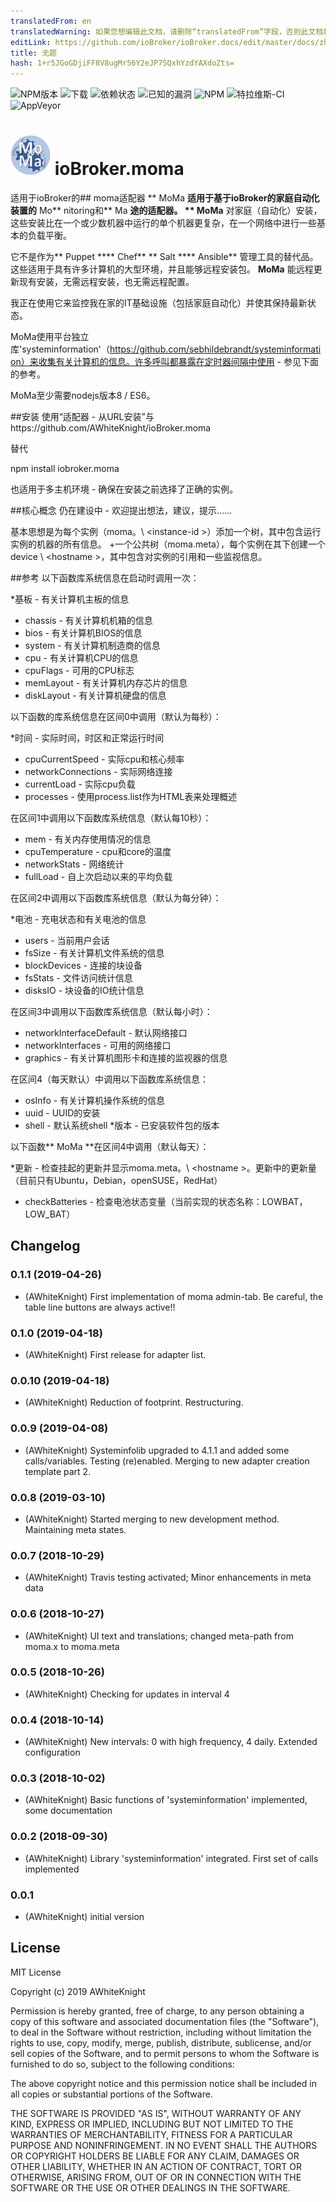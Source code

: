 ```yaml
---
translatedFrom: en
translatedWarning: 如果您想编辑此文档，请删除“translatedFrom”字段，否则此文档将再次自动翻译
editLink: https://github.com/ioBroker/ioBroker.docs/edit/master/docs/zh-cn/adapterref/iobroker.moma/README.md
title: 无题
hash: 1+r5JGoGDjiFF8V8ugMr56Y2eJP7SQxhYzdYAXdoZts=
---
```

![NPM版本](http://img.shields.io/npm/v/iobroker.moma.svg)
![下载](https://img.shields.io/npm/dm/iobroker.moma.svg)
![依赖状态](https://img.shields.io/david/AWhiteKnight/iobroker.moma.svg)
![已知的漏洞](https://snyk.io/test/github/AWhiteKnight/ioBroker.moma/badge.svg)
![NPM](https://nodei.co/npm/iobroker.moma.png?downloads=true)
![特拉维斯-CI](http://img.shields.io/travis/AWhiteKnight/ioBroker.moma/master.svg)
![AppVeyor](https://ci.appveyor.com/api/projects/status/github/AWhiteKnight/ioBroker.moma?branch=master&svg=true)

<h1><img src="admin/moma.png" width="64"/> ioBroker.moma </h1>

适用于ioBroker的## moma适配器
** MoMa **适用于基于ioBroker的家庭自动化装置的** Mo** nitoring和** Ma **途的适配器。
** MoMa** 对家庭（自动化）安装，这些安装比在一个或少数机器中运行的单个机器更复杂，在一个网络中进行一些基本的负载平衡。

它不是作为** Puppet **** Chef** ** Salt **** Ansible** 管理工具的替代品。
这些适用于具有许多计算机的大型环境，并且能够远程安装包。 **MoMa** 能远程更新现有安装，无需远程安装，也无需远程配置。

我正在使用它来监控我在家的IT基础设施（包括家庭自动化）并使其保持最新状态。

MoMa使用平台独立库'systeminformation'（https://github.com/sebhildebrandt/systeminformation）来收集有关计算机的信息。许多呼叫都暴露在定时器间隔中使用 - 参见下面的参考。

MoMa至少需要nodejs版本8 / ES6。

##安装
使用“适配器 - 从URL安装”与https://github.com/AWhiteKnight/ioBroker.moma

替代

npm install iobroker.moma

也适用于多主机环境 - 确保在安装之前选择了正确的实例。

##核心概念
仍在建设中 - 欢迎提出想法，建议，提示......

基本思想是为每个实例（moma。\ <instance-id \>）添加一个树，其中包含运行实例的机器的所有信息。
+一个公共树（moma.meta），每个实例在其下创建一个device \ <hostname \>，其中包含对实例的引用和一些监视信息。

##参考
以下函数库系统信息在启动时调用一次：

*基板 - 有关计算机主板的信息
* chassis  - 有关计算机机箱的信息
* bios  - 有关计算机BIOS的信息
* system  - 有关计算机制造商的信息
* cpu  - 有关计算机CPU的信息
* cpuFlags  - 可用的CPU标志
* memLayout  - 有关计算机内存芯片的信息
* diskLayout  - 有关计算机硬盘的信息

以下函数的库系统信息在区间0中调用（默认为每秒）：

*时间 - 实际时间，时区和正常运行时间
* cpuCurrentSpeed  - 实际cpu和核心频率
* networkConnections  - 实际网络连接
* currentLoad  - 实际cpu负载
* processes  - 使用process.list作为HTML表来处理概述

在区间1中调用以下函数库系统信息（默认每10秒）：

* mem  - 有关内存使用情况的信息
* cpuTemperature  -  cpu和core的温度
* networkStats  - 网络统计
* fullLoad  - 自上次启动以来的平均负载

在区间2中调用以下函数库系统信息（默认为每分钟）：

*电池 - 充电状态和有关电池的信息
* users  - 当前用户会话
* fsSize  - 有关计算机文件系统的信息
* blockDevices  - 连接的块设备
* fsStats  - 文件访问统计信息
* disksIO  - 块设备的IO统计信息

在区间3中调用以下函数库系统信息（默认每小时）：

* networkInterfaceDefault  - 默认网络接口
* networkInterfaces  - 可用的网络接口
* graphics  - 有关计算机图形卡和连接的监视器的信息

在区间4（每天默认）中调用以下函数库系统信息：

* osInfo  - 有关计算机操作系统的信息
* uuid  -  UUID的安装
* shell  - 默认系统shell
*版本 - 已安装软件包的版本

以下函数** MoMa **在区间4中调用（默认每天）：

*更新 - 检查挂起的更新并显示moma.meta。\ <hostname \>。更新中的更新量（目前只有Ubuntu，Debian，openSUSE，RedHat）
* checkBatteries  - 检查电池状态变量（当前实现的状态名称：LOWBAT，LOW_BAT）

## Changelog

### 0.1.1 (2019-04-26)
* (AWhiteKnight) First implementation of moma admin-tab. Be careful, the table line buttons are always active!!

### 0.1.0 (2019-04-18)
* (AWhiteKnight) First release for adapter list.

### 0.0.10 (2019-04-18)
* (AWhiteKnight) Reduction of footprint. Restructuring.

### 0.0.9 (2019-04-08)
* (AWhiteKnight) Systeminfolib upgraded to 4.1.1 and added some calls/variables. Testing (re)enabled. Merging to new adapter creation template part 2.

### 0.0.8 (2019-03-10)
* (AWhiteKnight) Started merging to new development method. Maintaining meta states.

### 0.0.7 (2018-10-29)
* (AWhiteKnight) Travis testing activated; Minor enhancements in meta data

### 0.0.6 (2018-10-27)
* (AWhiteKnight) UI text and translations; changed meta-path from moma.x to moma.meta

### 0.0.5 (2018-10-26)
* (AWhiteKnight) Checking for updates in interval 4

### 0.0.4 (2018-10-14)
* (AWhiteKnight) New intervals: 0 with high frequency, 4 daily. Extended configuration

### 0.0.3 (2018-10-02)
* (AWhiteKnight) Basic functions of 'systeminformation' implemented, some documentation

### 0.0.2 (2018-09-30)
* (AWhiteKnight) Library 'systeminformation' integrated. First set of calls implemented

### 0.0.1
* (AWhiteKnight) initial version

## License
MIT License

Copyright (c) 2019 AWhiteKnight

Permission is hereby granted, free of charge, to any person obtaining a copy
of this software and associated documentation files (the "Software"), to deal
in the Software without restriction, including without limitation the rights
to use, copy, modify, merge, publish, distribute, sublicense, and/or sell
copies of the Software, and to permit persons to whom the Software is
furnished to do so, subject to the following conditions:

The above copyright notice and this permission notice shall be included in all
copies or substantial portions of the Software.

THE SOFTWARE IS PROVIDED "AS IS", WITHOUT WARRANTY OF ANY KIND, EXPRESS OR
IMPLIED, INCLUDING BUT NOT LIMITED TO THE WARRANTIES OF MERCHANTABILITY,
FITNESS FOR A PARTICULAR PURPOSE AND NONINFRINGEMENT. IN NO EVENT SHALL THE
AUTHORS OR COPYRIGHT HOLDERS BE LIABLE FOR ANY CLAIM, DAMAGES OR OTHER
LIABILITY, WHETHER IN AN ACTION OF CONTRACT, TORT OR OTHERWISE, ARISING FROM,
OUT OF OR IN CONNECTION WITH THE SOFTWARE OR THE USE OR OTHER DEALINGS IN THE
SOFTWARE.